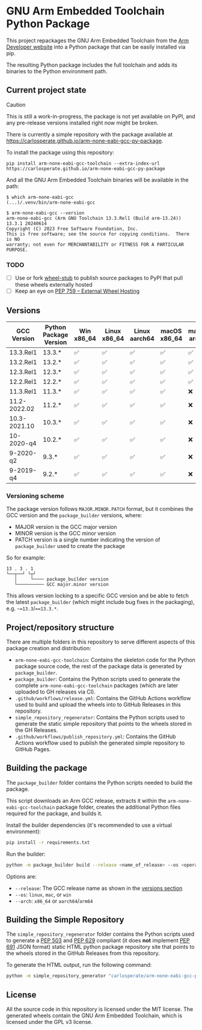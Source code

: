 # GNU Arm Embedded Toolchain Python Package

This project repackages the GNU Arm Embedded Toolchain from the
[Arm Developer website](https://developer.arm.com/downloads/-/arm-gnu-toolchain-downloads)
into a Python package that can be easily installed via pip.

The resulting Python package includes the full toolchain and adds its binaries
to the Python environment path.

## Current project state

> [!CAUTION]
> This is still a work-in-progress, the package is not yet available on PyPI,
> and any pre-release versions installed right now might be broken.

There is currently a simple repository with the package available at
https://carlosperate.github.io/arm-none-eabi-gcc-py-package.

To install the package using this repository:
```
pip install arm-none-eabi-gcc-toolchain --extra-index-url https://carlosperate.github.io/arm-none-eabi-gcc-py-package
```

And all the GNU Arm Embedded Toolchain binaries will be available in the path:
```
$ which arm-none-eabi-gcc
(...)/.venv/bin/arm-none-eabi-gcc

$ arm-none-eabi-gcc --version
arm-none-eabi-gcc (Arm GNU Toolchain 13.3.Rel1 (Build arm-13.24)) 13.3.1 20240614
Copyright (C) 2023 Free Software Foundation, Inc.
This is free software; see the source for copying conditions.  There is NO
warranty; not even for MERCHANTABILITY or FITNESS FOR A PARTICULAR PURPOSE.
```

### TODO

- [ ] Use or fork [wheel-stub](https://github.com/wheel-next/wheel-stub/) to
  publish source packages to PyPI that pull these wheels externally hosted
- [ ] Keep an eye on [PEP 759 – External Wheel Hosting](https://peps.python.org/pep-0759/)

## Versions

| GCC Version  | Python Package Version | Win x86_64 | Linux x86_64 | Linux aarch64 |  macOS x86_64 | macOS arm64 |
|--------------|------------------------|------------|--------------|---------------|---------------|-------------|
| 13.3.Rel1    | 13.3.*                 | ✅ | ✅ | ✅ | ✅ | ✅ |
| 13.2.Rel1    | 13.2.*                 | ✅ | ✅ | ✅ | ✅ | ✅ |
| 12.3.Rel1    | 12.3.*                 | ✅ | ✅ | ✅ | ✅ | ✅ |
| 12.2.Rel1    | 12.2.*                 | ✅ | ✅ | ✅ | ✅ | ✅ |
| 11.3.Rel1    | 11.3.*                 | ✅ | ✅ | ✅ | ✅ | ❌ |
| 11.2-2022.02 | 11.2.*                 | ✅ | ✅ | ✅ | ✅ | ❌ |
| 10.3-2021.10 | 10.3.*                 | ✅ | ✅ | ✅ | ✅ | ❌ |
| 10-2020-q4   | 10.2.*                 | ✅ | ✅ | ✅ | ✅ | ❌ |
| 9-2020-q2    | 9.3.*                  | ✅ | ✅ | ✅ | ✅ | ❌ |
| 9-2019-q4    | 9.2.*                  | ✅ | ✅ | ✅ | ✅ | ❌ |

### Versioning scheme

The package version follows `MAJOR.MINOR.PATCH` format, but it combines the
GCC version and the `package_builder` versions, where:
- MAJOR version is the GCC major version
- MINOR version is the GCC minor version
- PATCH version is a single number indicating the version of `package_builder`
  used to create the package

So for example:

```
13 . 3 . 1
└──┬──┘ └┬┘
   │     └──── package_builder version
   └────────── GCC major.minor version
```

This allows version locking to a specific GCC version and be able to fetch the
latest `package_builder` (which might include bug fixes in the packaging),
e.g. `~=13.3`/`==13.3.*`.

## Project/repository structure

There are multiple folders in this repository to serve different aspects of
this package creation and distribution:

- `arm-none-eabi-gcc-toolchain`: Contains the skeleton code for the Python
  package source code, the rest of the package data is generated by
  `package_builder`.
- `package_builder`: Contains the Python scripts used to generate the 
  complete `arm-none-eabi-gcc-toolchain` packages (which are later
  uploaded to GH releases via CI).
- `.github/workflows/release.yml`: Contains the GitHub Actions workflow used
  to build and upload the wheels into to GitHub Releases in this repository.
- `simple_repository_regenerator`: Contains the Python scripts used to
  generate the static simple repository that points to the wheels stored
  in the GH Releases.
- `.github/workflows/publish_repository.yml`: Contains the GitHub Actions
  workflow used to publish the generated simple repository to GitHub Pages.

## Building the package

The `package_builder` folder contains the Python scripts needed to build
the package.

This script downloads an Arm GCC release, extracts it within the
`arm-none-eabi-gcc-toolchain` package folder, creates the additional Python
files required for the package, and builds it.

Install the builder dependencies (it's recommended to use a virtual environment):

```bash
pip install -r requirements.txt
```

Run the builder:

```bash
python -m package_builder build --release <name_of_release> --os <operating system> --arch <cpu architecture>
```

Options are:
- `--release`: The GCC release name as shown in the [versions section](#versions)
- `--os`: `linux`, `mac`, or `win`
- `--arch`: `x86_64` or `aarch64`/`arm64`

## Building the Simple Repository

The `simple_repository_regenerator` folder contains the Python scripts
used to generate a [PEP 503](https://peps.python.org/pep-0503/) and
[PEP 629](https://peps.python.org/pep-0629/) compliant (it does **not**
implement [PEP 691](https://peps.python.org/pep-0691/) JSON format)
static HTML python package repository site that points to the wheels
stored in the GitHub Releases from this repository.

To generate the HTML output, run the following command:

```bash
python -m simple_repository_generator "carlosperate/arm-none-eabi-gcc-py-package"
```

## License

All the source code in this repository is licensed under the MIT license.
The generated wheels contain the GNU Arm Embedded Toolchain,
which is licensed under the GPL v3 license.
